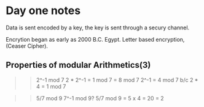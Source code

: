 # Day one notes
Data is sent encoded by a key, the key is sent through a secury channel. 

Encrytion began as early as 2000 B.C. Egypt. Letter based encryption, (Ceaser Cipher).
## Properties of modular Arithmetics(3)
>> 2^-1 mod 7
> 2 * 2^-1 = 1 mod 7
> = 8 mod 7
> 2^-1 = 4 mod 7
> b/c 2 * 4 = 1 mod 7

>> 5/7 mod 9 
> 7^-1 mod 9? 
> 5/7 mod 9 = 5 x 4 = 20 = 2

